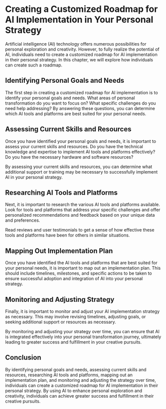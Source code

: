 Creating a Customized Roadmap for AI Implementation in Your Personal Strategy
=================================================================================================================================================

Artificial intelligence (AI) technology offers numerous possibilities for personal exploration and creativity. However, to fully realize the potential of AI, individuals need to create a customized roadmap for AI implementation in their personal strategy. In this chapter, we will explore how individuals can create such a roadmap.

Identifying Personal Goals and Needs
------------------------------------

The first step in creating a customized roadmap for AI implementation is to identify your personal goals and needs. What areas of personal transformation do you want to focus on? What specific challenges do you need help addressing? By answering these questions, you can determine which AI tools and platforms are best suited for your personal needs.

Assessing Current Skills and Resources
--------------------------------------

Once you have identified your personal goals and needs, it is important to assess your current skills and resources. Do you have the technical knowledge and expertise to implement AI tools and platforms effectively? Do you have the necessary hardware and software resources?

By assessing your current skills and resources, you can determine what additional support or training may be necessary to successfully implement AI in your personal strategy.

Researching AI Tools and Platforms
----------------------------------

Next, it is important to research the various AI tools and platforms available. Look for tools and platforms that address your specific challenges and offer personalized recommendations and feedback based on your unique data and preferences.

Read reviews and user testimonials to get a sense of how effective these tools and platforms have been for others in similar situations.

Mapping Out Implementation Plan
-------------------------------

Once you have identified the AI tools and platforms that are best suited for your personal needs, it is important to map out an implementation plan. This should include timelines, milestones, and specific actions to be taken to ensure successful adoption and integration of AI into your personal strategy.

Monitoring and Adjusting Strategy
---------------------------------

Finally, it is important to monitor and adjust your AI implementation strategy as necessary. This may involve revising timelines, adjusting goals, or seeking additional support or resources as necessary.

By monitoring and adjusting your strategy over time, you can ensure that AI is integrated effectively into your personal transformation journey, ultimately leading to greater success and fulfillment in your creative pursuits.

Conclusion
----------

By identifying personal goals and needs, assessing current skills and resources, researching AI tools and platforms, mapping out an implementation plan, and monitoring and adjusting the strategy over time, individuals can create a customized roadmap for AI implementation in their personal strategy. By using AI to enhance personal exploration and creativity, individuals can achieve greater success and fulfillment in their creative pursuits.
